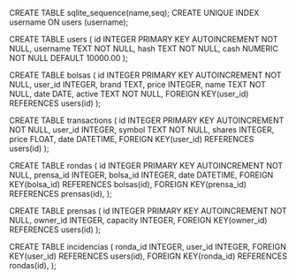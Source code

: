 CREATE TABLE sqlite_sequence(name,seq);
CREATE UNIQUE INDEX username ON users (username);

CREATE TABLE users (
    id INTEGER PRIMARY KEY AUTOINCREMENT NOT NULL,
    username TEXT NOT NULL,
    hash TEXT NOT NULL,
    cash NUMERIC NOT NULL DEFAULT 10000.00
);

CREATE TABLE bolsas (
    id INTEGER PRIMARY KEY AUTOINCREMENT NOT NULL,
    user_id INTEGER,
    brand TEXT,
    price INTEGER,
    name TEXT NOT NULL,
    date DATE,
    active TEXT NOT NULL,
    FOREIGN KEY(user_id) REFERENCES users(id)
);

CREATE TABLE transactions (
    id INTEGER PRIMARY KEY AUTOINCREMENT NOT NULL,
    user_id INTEGER,
    symbol TEXT NOT NULL,
    shares INTEGER,
    price FLOAT,
    date DATETIME,
    FOREIGN KEY(user_id) REFERENCES users(id)
);

CREATE TABLE rondas (
    id INTEGER PRIMARY KEY AUTOINCREMENT NOT NULL,
    prensa_id INTEGER,
    bolsa_id INTEGER,
    date DATETIME,
    FOREIGN KEY(bolsa_id) REFERENCES bolsas(id),
    FOREIGN KEY(prensa_id) REFERENCES prensas(id),
);

CREATE TABLE prensas (
    id INTEGER PRIMARY KEY AUTOINCREMENT NOT NULL,
    owner_id INTEGER,
    capacity INTEGER,
    FOREIGN KEY(owner_id) REFERENCES users(id)
);

CREATE TABLE incidencias (
    ronda_id INTEGER,
    user_id INTEGER,
    FOREIGN KEY(user_id) REFERENCES users(id),
    FOREIGN KEY(ronda_id) REFERENCES rondas(id),
);

